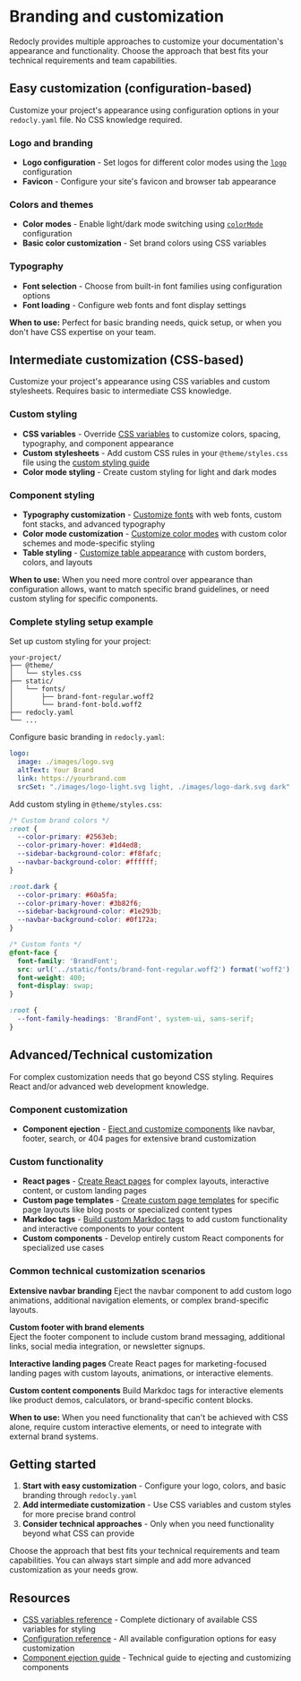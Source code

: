 # Branding and customization

Redocly provides multiple approaches to customize your documentation's appearance and functionality. Choose the approach that best fits your technical requirements and team capabilities.

## Easy customization (configuration-based)

Customize your project's appearance using configuration options in your `redocly.yaml` file. No CSS knowledge required.

### Logo and branding
- **Logo configuration** - Set logos for different color modes using the [`logo`](../config/logo.md) configuration
- **Favicon** - Configure your site's favicon and browser tab appearance

### Colors and themes  
- **Color modes** - Enable light/dark mode switching using [`colorMode`](../config/color-mode.md) configuration
- **Basic color customization** - Set brand colors using CSS variables

### Typography
- **Font selection** - Choose from built-in font families using configuration options
- **Font loading** - Configure web fonts and font display settings

**When to use:** Perfect for basic branding needs, quick setup, or when you don't have CSS expertise on your team.

## Intermediate customization (CSS-based)

Customize your project's appearance using CSS variables and custom stylesheets. Requires basic to intermediate CSS knowledge.

### Custom styling
- **CSS variables** - Override [CSS variables](./css-variables/index.md) to customize colors, spacing, typography, and component appearance
- **Custom stylesheets** - Add custom CSS rules in your `@theme/styles.css` file using the [custom styling guide](./styling.md)
- **Color mode styling** - Create custom styling for light and dark modes

### Component styling
- **Typography customization** - [Customize fonts](./customize-fonts.md) with web fonts, custom font stacks, and advanced typography
- **Color mode customization** - [Customize color modes](./customize-color-modes.md) with custom color schemes and mode-specific styling  
- **Table styling** - [Customize table appearance](./customize-tables.md) with custom borders, colors, and layouts

**When to use:** When you need more control over appearance than configuration allows, want to match specific brand guidelines, or need custom styling for specific components.

### Complete styling setup example

Set up custom styling for your project:

```treeview
your-project/
├── @theme/
│   └── styles.css
├── static/
│   └── fonts/
│       ├── brand-font-regular.woff2
│       └── brand-font-bold.woff2
├── redocly.yaml
└── ...
```

Configure basic branding in `redocly.yaml`:

```yaml {% title="redocly.yaml" %}
logo:
  image: ./images/logo.svg
  altText: Your Brand
  link: https://yourbrand.com
  srcSet: "./images/logo-light.svg light, ./images/logo-dark.svg dark"
```

Add custom styling in `@theme/styles.css`:

```css {% title="@theme/styles.css" %}
/* Custom brand colors */
:root {
  --color-primary: #2563eb;
  --color-primary-hover: #1d4ed8;
  --sidebar-background-color: #f8fafc;
  --navbar-background-color: #ffffff;
}

:root.dark {
  --color-primary: #60a5fa;
  --color-primary-hover: #3b82f6;
  --sidebar-background-color: #1e293b;
  --navbar-background-color: #0f172a;
}

/* Custom fonts */
@font-face {
  font-family: 'BrandFont';
  src: url('../static/fonts/brand-font-regular.woff2') format('woff2');
  font-weight: 400;
  font-display: swap;
}

:root {
  --font-family-headings: 'BrandFont', system-ui, sans-serif;
}
```

## Advanced/Technical customization

For complex customization needs that go beyond CSS styling. Requires React and/or advanced web development knowledge.

### Component customization
- **Component ejection** - [Eject and customize components](../customization/eject-components/index.md) like navbar, footer, search, or 404 pages for extensive brand customization

### Custom functionality
- **React pages** - [Create React pages](../customization/create-react-page.md) for complex layouts, interactive content, or custom landing pages
- **Custom page templates** - [Create custom page templates](../customization/custom-page-templates.md) for specific page layouts like blog posts or specialized content types
- **Markdoc tags** - [Build custom Markdoc tags](../customization/build-markdoc-tags.md) to add custom functionality and interactive components to your content
- **Custom components** - Develop entirely custom React components for specialized use cases

### Common technical customization scenarios

**Extensive navbar branding**
Eject the navbar component to add custom logo animations, additional navigation elements, or complex brand-specific layouts.

**Custom footer with brand elements**  
Eject the footer component to include custom brand messaging, additional links, social media integration, or newsletter signups.

**Interactive landing pages**
Create React pages for marketing-focused landing pages with custom layouts, animations, or interactive elements.

**Custom content components**
Build Markdoc tags for interactive elements like product demos, calculators, or brand-specific content blocks.

**When to use:** When you need functionality that can't be achieved with CSS alone, require custom interactive elements, or need to integrate with external brand systems.

## Getting started

1. **Start with easy customization** - Configure your logo, colors, and basic branding through `redocly.yaml`
2. **Add intermediate customization** - Use CSS variables and custom styles for more precise brand control  
3. **Consider technical approaches** - Only when you need functionality beyond what CSS can provide

Choose the approach that best fits your technical requirements and team capabilities. You can always start simple and add more advanced customization as your needs grow.

## Resources

- [CSS variables reference](./css-variables/index.md) - Complete dictionary of available CSS variables for styling
- [Configuration reference](../config/index.md) - All available configuration options for easy customization
- [Component ejection guide](../customization/eject-components/index.md) - Technical guide to ejecting and customizing components